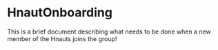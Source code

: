 # HnautOnboarding

This is a brief document describing what needs to be done when a new member of the Hnauts joins the group!

